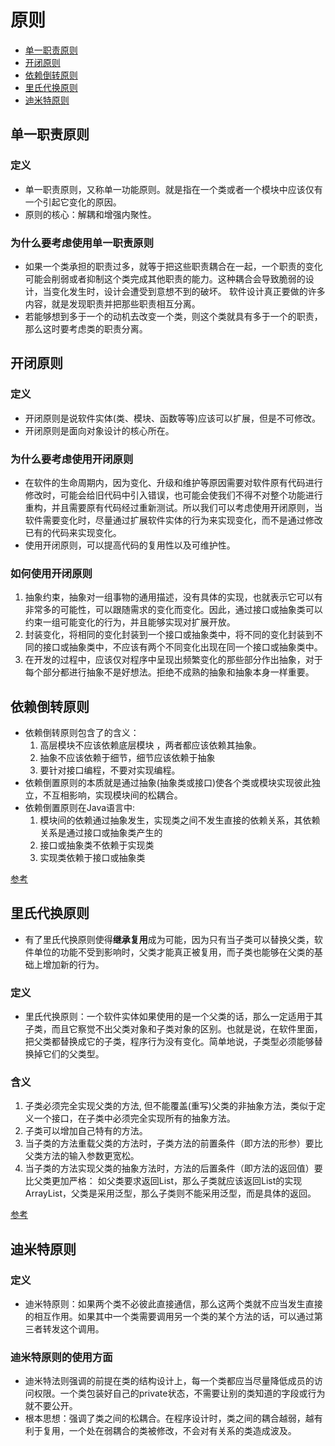 # 原则
- [单一职责原则](#单一职责原则)
- [开闭原则](#开闭原则)
- [依赖倒转原则](#依赖倒转原则)
- [里氏代换原则](#里氏代换原则)
- [迪米特原则](#迪米特原则)

## 单一职责原则
### 定义
- 单一职责原则，又称单一功能原则。就是指在一个类或者一个模块中应该仅有一个引起它变化的原因。
- 原则的核心：解耦和增强内聚性。

### 为什么要考虑使用单一职责原则
- 如果一个类承担的职责过多，就等于把这些职责耦合在一起，一个职责的变化可能会削弱或者抑制这个类完成其他职责的能力。这种耦合会导致脆弱的设计，当变化发生时，设计会遭受到意想不到的破坏。
软件设计真正要做的许多内容，就是发现职责并把那些职责相互分离。
- 若能够想到多于一个的动机去改变一个类，则这个类就具有多于一个的职责，那么这时要考虑类的职责分离。

## 开闭原则
### 定义
- 开闭原则是说软件实体(类、模块、函数等等)应该可以扩展，但是不可修改。
- 开闭原则是面向对象设计的核心所在。

### 为什么要考虑使用开闭原则
- 在软件的生命周期内，因为变化、升级和维护等原因需要对软件原有代码进行修改时，可能会给旧代码中引入错误，也可能会使我们不得不对整个功能进行重构，并且需要原有代码经过重新测试。所以我们可以考虑使用开闭原则，当软件需要变化时，尽量通过扩展软件实体的行为来实现变化，而不是通过修改已有的代码来实现变化。
- 使用开闭原则，可以提高代码的复用性以及可维护性。

### 如何使用开闭原则
1. 抽象约束，抽象对一组事物的通用描述，没有具体的实现，也就表示它可以有非常多的可能性，可以跟随需求的变化而变化。因此，通过接口或抽象类可以约束一组可能变化的行为，并且能够实现对扩展开放。 
2. 封装变化，将相同的变化封装到一个接口或抽象类中，将不同的变化封装到不同的接口或抽象类中，不应该有两个不同变化出现在同一个接口或抽象类中。
3. 在开发的过程中，应该仅对程序中呈现出频繁变化的那些部分作出抽象，对于每个部分都进行抽象不是好想法。拒绝不成熟的抽象和抽象本身一样重要。

## 依赖倒转原则
- 依赖倒转原则包含了的含义：
   1. 高层模块不应该依赖底层模块 ，两者都应该依赖其抽象。
   2. 抽象不应该依赖于细节，细节应该依赖于抽象
   3. 要针对接口编程，不要对实现编程。
- 依赖倒置原则的本质就是通过抽象(抽象类或接口)使各个类或模块实现彼此独立，不互相影响，实现模块间的松耦合。
- 依赖倒置原则在Java语言中:
   1. 模块间的依赖通过抽象发生，实现类之间不发生直接的依赖关系，其依赖关系是通过接口或抽象类产生的
   2. 接口或抽象类不依赖于实现类
   3. 实现类依赖于接口或抽象类

[参考](https://blog.csdn.net/king123456man/article/details/81626127)

## 里氏代换原则
- 有了里氏代换原则使得**继承复用**成为可能，因为只有当子类可以替换父类，软件单位的功能不受到影响时，父类才能真正被复用，而子类也能够在父类的基础上增加新的行为。

### 定义
- 里氏代换原则：一个软件实体如果使用的是一个父类的话，那么一定适用于其子类，而且它察觉不出父类对象和子类对象的区别。也就是说，在软件里面，把父类都替换成它的子类，程序行为没有变化。简单地说，子类型必须能够替换掉它们的父类型。

### 含义
1. 子类必须完全实现父类的方法, 但不能覆盖(重写)父类的非抽象方法，类似于定义一个接口，在子类中必须完全实现所有的抽象方法。
2. 子类可以增加自己特有的方法。
3. 当子类的方法重载父类的方法时，子类方法的前置条件（即方法的形参）要比父类方法的输入参数更宽松。
4. 当子类的方法实现父类的抽象方法时，方法的后置条件（即方法的返回值）要比父类更加严格： 如父类要求返回List，那么子类就应该返回List的实现ArrayList，父类是采用泛型，那么子类则不能采用泛型，而是具体的返回。

[参考](https://blog.csdn.net/king123456man/article/details/81626110)

## 迪米特原则
### 定义
- 迪米特原则：如果两个类不必彼此直接通信，那么这两个类就不应当发生直接的相互作用。如果其中一个类需要调用另一个类的某个方法的话，可以通过第三者转发这个调用。

### 迪米特原则的使用方面
- 迪米特法则强调的前提在类的结构设计上，每一个类都应当尽量降低成员的访问权限。一个类包装好自己的private状态，不需要让别的类知道的字段或行为就不要公开。
- 根本思想：强调了类之间的松耦合。在程序设计时，类之间的耦合越弱，越有利于复用，一个处在弱耦合的类被修改，不会对有关系的类造成波及。












